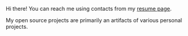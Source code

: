 Hi there! You can reach me using contacts from my [resume page](https://agalitsyn.github.io/).

My open source projects are primarily an artifacts of various personal projects.
